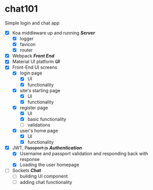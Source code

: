 # chat101
Simple login and chat app
- [X] Koa middleware up and running  __*Server*__
  - [X] logger
  - [X] favicon
  - [X] router
- [X] Webpack  __*Front End*__
- [X] Material UI platform  __*UI*__
- [X] Front-End UI screens
  - [X] login page
    - [X] UI
    - [X] functionality
  - [X] site's starting page
    - [X] UI
    - [X] functionality
  - [X] register page
    - [X] UI
    - [X] basic functionality
    - [ ] validations 
  - [X] user's home page
    - [X] UI
    - [X] functionality
- [X] JWT, ~~Passport js~~   __*Authentication*__
  - [X] Username and passport validation and responding back with response
  - [X] Loading the user homepage
- [ ] Sockets  __*Chat*__
  - [ ] building UI component
  - [ ] adding chat functionality